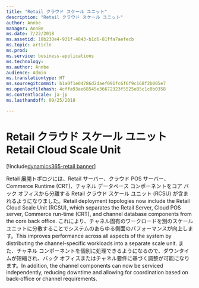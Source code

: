 ```yaml
---
title: "Retail クラウド スケール ユニット"
description: "Retail クラウド スケール ユニット"
author: Annbe
manager: AnnBe
ms.date: 7/22/2018
ms.assetid: 18b230e4-931f-4843-b1d6-81ffa7aefecb
ms.topic: article
ms.prod: 
ms.service: business-applications
ms.technology: 
ms.author: Annbe
audience: Admin
ms.translationtype: HT
ms.sourcegitcommit: b1a0f1e04786d2daef091fc6f6f9c168f2b005e7
ms.openlocfilehash: 4cffa93ae68545e36672323f5525e85c1c0b0358
ms.contentlocale: ja-jp
ms.lasthandoff: 09/25/2018

---
```

#  <a name="retail-cloud-scale-unit"></a><span data-ttu-id="dd531-103">Retail クラウド スケール ユニット</span><span class="sxs-lookup"><span data-stu-id="dd531-103">Retail Cloud Scale Unit</span></span>

[!include[dynamics365-retail banner](../includes/dynamics365-retail.md)]




<span data-ttu-id="dd531-104">Retail 展開トポロジには、Retail サーバー、クラウド POS サーバー、Commerce Runtime (CRT)、チャネル データベース コンポーネントをコア バック オフィスから分離する Retail クラウド スケール ユニット (RCSU) が含まれるようになりました。</span><span class="sxs-lookup"><span data-stu-id="dd531-104">Retail deployment topologies now include the Retail Cloud Scale Unit (RCSU), which separates the Retail Server, Cloud POS server, Commerce run-time (CRT), and channel database components from the core back office.</span></span> <span data-ttu-id="dd531-105">これにより、チャネル固有のワークロードを別のスケール ユニットに分散することでシステムのあらゆる側面のパフォーマンスが向上します。</span><span class="sxs-lookup"><span data-stu-id="dd531-105">This improves performance across all aspects of the system by distributing the channel-specific workloads into a separate scale unit.</span></span> <span data-ttu-id="dd531-106">また、チャネル コンポーネントを個別に処理できるようになるので、ダウンタイムが短縮され、バック オフィスまたはチャネル要件に基づく調整が可能になります。</span><span class="sxs-lookup"><span data-stu-id="dd531-106">In addition, the channel components can now be serviced independently, reducing downtime and allowing for coordination based on back-office or channel requirements.</span></span>

